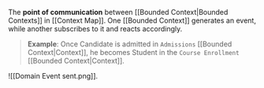The **point of communication** between [[Bounded Context|Bounded Contexts]] in [[Context Map]]. One [[Bounded Context]] generates an event, while another subscribes to it and reacts accordingly.

> **Example**:
> Once Candidate is admitted in `Admissions` [[Bounded Context|Context]], he becomes Student in the `Course Enrollment` [[Bounded Context|Context]].

![[Domain Event sent.png]].
